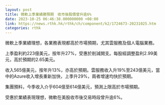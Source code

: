 ```yaml
---
layout: post
title: 微軟上季業績勝預期　收市後股價曾升逾6%
date: 2023-10-25 06:46:38.000000000 +08:00
link: https://news.rthk.hk/rthk/ch/component/k2/1724673-20231025.htm
categories: rthk
---
```


微軟上季業績理想，各業務表現都高於市場預期，尤其雲服務及個人電腦業務。

上季盈利約223億美元，按年升27%，受惠於削減開支。每股經調整盈利2.99美元，高於預期的2.65美元。

收入565億美元，按年升13%，亦高於預期。雲服務收入升19%至243億美元，當中的Azure收入增長重新加快，上季升29%，兩者增速均快於預期。

集團預料，今季收入介乎604億至614億美元，預測上限高於市場預期。

受惠於業績表現理想，微軟在美股收市後交易時段曾升逾6%。
